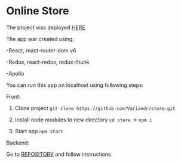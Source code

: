 # Online Store

The project was deployed [HERE](https://variandr.github.io/maxim-savchenko)

The app war created using:

-React, react-router-dom v6

-Redux, react-redux, redux-thunk

-Apollo

You can run this app on localhost using following steps:

Front:

1. Clone project `git clone https://github.com/Variandr/store.git`

2. Install node modules to new directory `cd store` -> `npm i`

3. Start app `npm start`

Backend:

Go to [REPOSITORY](https://github.com/scandiweb/junior-react-endpoint) and follow instructions
